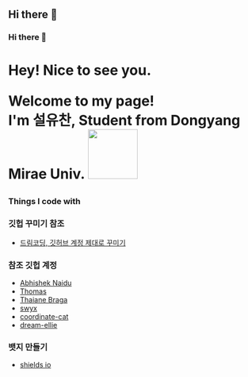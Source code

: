 ## Hi there 👋

<!--
**egg7bnn/egg7bnn** is a ✨ _special_ ✨ repository because its `README.md` (this file) appears on your GitHub profile.

Here are some ideas to get you started:

- 🔭 I’m currently working on ...
- 🌱 I’m currently learning ...
- 👯 I’m looking to collaborate on ...
- 🤔 I’m looking for help with ...
- 💬 Ask me about ...
- 📫 How to reach me: ...
- 😄 Pronouns: ...
- ⚡ Fun fact: ...
-->
### Hi there 👋

<h1>Hey! Nice to see you. 


<p>Welcome to my page! </br> I'm 설유찬, Student from Dongyang Mirae Univ. <img src="https://user-images.githubusercontent.com/70050528/189471018-8842fb25-8d8f-4d4a-8d63-40d57adf352c.png" width="100"/>
<h3>Things I code with</h3>


<!--
**ai7dnn/ai7dnn** is a ✨ _special_ ✨ repository because its `README.md` (this file) appears on your GitHub profile.

Here are some ideas to get you started:

- 🔭 I’m currently working on ...
- 🌱 I’m currently learning ...
- 👯 I’m looking to collaborate on ...
- 🤔 I’m looking for help with ...
- 💬 Ask me about ...
- 📫 How to reach me: ...
- 😄 Pronouns: ...
- ⚡ Fun fact: ...
-->

### 깃헙 꾸미기 참조
- [드림코딩, 깃허브 계정 제대로 꾸미기](https://www.youtube.com/watch?v=w9DfC2BHGPA)

### 참조 깃헙 계정
- [Abhishek Naidu](https://github.com/abhisheknaiidu/)
- [Thomas](https://github.com/thmsgbrt)
- [Thaiane Braga](https://github.com/thaiane)
- [swyx](https://github.com/sw-yx) 
- [coordinate-cat](https://github.com/coordinate-cat)
- [dream-ellie](https://github.com/dream-ellie)

### 뱃지 만들기
- [shields io](https://shields.io/) 
